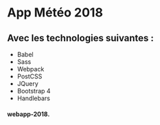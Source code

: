 # App Météo 2018  

## Avec les technologies suivantes :
- Babel
- Sass
- Webpack
- PostCSS
- JQuery
- Bootstrap 4
- Handlebars

#### webapp-2018.
